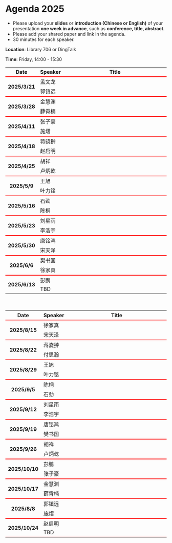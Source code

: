 

# Agenda  2025

- Please upload your **slides** or **introduction (Chinese or English)** of your presentation **one week in advance**, such as **conference, title, abstract**.
- Please add your shared paper and link in the agenda.
- 30 minutes for each speaker.


**Location**:   Library 706 or DingTalk

**Time**:   Friday, 14:00 - 15:30


<table>
<tr>
    <th> Date </th>
    <th> Speaker </th>
    <th style="width:600px;"> Title </th>
</tr>



<tr style="border-top:2px solid red;">
    <th rowspan=2> 2025/3/21 </th>
    <td> 孟文龙 </td>
    <td><a href=""> </a></td>
</tr>

<tr>
    <td> 郭镇远 </td>
    <td><a href="">  </a></td>
</tr>

<tr style="border-top:2px solid red;">
    <th rowspan=2> 2025/3/28 </th>
    <td> 金慧渊 </td>
    <td><a href=""> </a></td>
</tr>

<tr>
    <td> 薛霄楠 </td>
    <td><a href="">  </a></td>
</tr>
<tr style="border-top:2px solid red;">
    <th rowspan=2> 2025/4/11 </th>
    <td> 张子豪 </td>
    <td><a href=""> </a></td>
</tr>

<tr>
    <td> 施熠</td>
    <td><a href="">  </a></td>
</tr>
<tr style="border-top:2px solid red;">
    <th rowspan=2> 2025/4/18 </th>
    <td> 蒋骁翀 </td>
    <td><a href=""> </a></td>
</tr>

<tr>
    <td> 赵启明</td>
    <td><a href="">  </a></td>
</tr>
<tr style="border-top:2px solid red;">
    <th rowspan=2> 2025/4/25 </th>
    <td> 胡祥 </td>
    <td><a href=""> </a></td>
</tr>

<tr>
    <td> 卢炳乾 </td>
    <td><a href="">  </a></td>
</tr>
<tr style="border-top:2px solid red;">
    <th rowspan=2> 2025/5/9 </th>
    <td> 王旭 </td>
    <td><a href=""> </a></td>
</tr>

<tr>
    <td> 叶力铭</td>
    <td><a href="">  </a></td>
</tr>
<tr style="border-top:2px solid red;">
    <th rowspan=2> 2025/5/16 </th>
    <td> 石劲 </td>
    <td><a href=""> </a></td>
</tr>

<tr>
    <td>陈桐 </td>
    <td><a href="">  </a></td>
</tr>

<tr style="border-top:2px solid red;">
    <th rowspan=2> 2025/5/23 </th>
    <td> 刘星雨 </td>
    <td><a href=""> </a></td>
</tr>

<tr>
    <td> 李浩宇 </td>
    <td><a href="">  </a></td>
</tr>

<tr style="border-top:2px solid red;">
    <th rowspan=2> 2025/5/30 </th>
    <td> 唐铭鸿 </td>
    <td><a href=""> </a></td>
</tr>

<tr>
    <td> 宋天泽 </td>
    <td><a href="">  </a></td>
</tr>
<tr style="border-top:2px solid red;">
    <th rowspan=2> 2025/6/6 </th>
    <td> 樊书国 </td>
    <td><a href=""> </a></td>
</tr>

<tr>
    <td> 徐家真 </td>
    <td><a href="">  </a></td>
</tr>

<tr style="border-top:2px solid red;">
    <th rowspan=2> 2025/6/13 </th>
    <td> 彭鹏  </td>
    <td><a href=""> </a></td>
</tr>

<tr>
    <td> TBD </td>
    <td><a href="">  </a></td>
</tr>

<tr style="border-top:2px solid red;">



<table>
<tr>
    <th> Date </th>
    <th> Speaker </th>
    <th style="width:600px;"> Title </th>
</tr>


<tr style="border-top:2px solid red;">
    <th rowspan=2> 2025/8/15 </th>
    <td> 徐家真 </td>
    <td><a href=""> </a></td>
</tr>

<tr>
    <td> 宋天泽 </td>
    <td><a href="">  </a></td>
</tr>

　

<tr style="border-top:2px solid red;">
    <th rowspan=2> 2025/8/22 </th>
    <td> 蒋骁翀 </td>
    <td><a href=""> </a></td>
</tr>

<tr>
    <td> 付思瀚 </td>
    <td><a href="">  </a></td>
</tr>


<tr style="border-top:2px solid red;">
    <th rowspan=2> 2025/8/29 </th>
    <td> 王旭 </td>
    <td><a href=""> </a></td>
</tr>

<tr>
    <td> 叶力铭 </td>
    <td><a href="">  </a></td>
</tr>


<tr style="border-top:2px solid red;">
    <th rowspan=2> 2025/9/5 </th>
    <td>陈桐 </td>
    <td><a href=""> </a></td>
</tr>

<tr>
    <td> 石劲</td>
    <td><a href="">  </a></td>
</tr>


<tr style="border-top:2px solid red;">
    <th rowspan=2> 2025/9/12 </th>
    <td> 刘星雨</td>
    <td><a href=""> </a></td>
</tr>

<tr>
    <td>李浩宇 </td>
    <td><a href="">  </a></td>
</tr>

<tr style="border-top:2px solid red;">
    <th rowspan=2> 2025/9/19 </th>
    <td>唐铭鸿 </td>
    <td><a href=""> </a></td>
</tr>

<tr>
    <td>樊书国 </td>
    <td><a href="">  </a></td>
</tr>

<tr style="border-top:2px solid red;">
    <th rowspan=2> 2025/9/26 </th>
    <td> 胡祥</td>
    <td><a href=""> </a></td>
</tr>

<tr>
    <td> 卢炳乾 </td>
    <td><a href="">  </a></td>
</tr>

<tr style="border-top:2px solid red;">
    <th rowspan=2> 2025/10/10 </th>
    <td> 彭鹏</td>
    <td><a href=""> </a></td>
</tr>

<tr>
    <td> 张子豪</td>
    <td><a href="">  </a></td>
</tr>

<tr style="border-top:2px solid red;">
    <th rowspan=2> 2025/10/17 </th>
    <td> 金慧渊</td>
    <td><a href=""> </a></td>
</tr>

<tr>
    <td> 薛霄楠 </td>
    <td><a href="">  </a></td>
</tr>

<tr style="border-top:2px solid red;">
    <th rowspan=2> 2025/8/8 </th>
    <td> 郭镇远 </td>
    <td><a href=""> </a></td>
</tr>

<tr>
    <td> 施熠 </td>
    <td><a href="">  </a></td>
</tr>

<tr style="border-top:2px solid red;">
    <th rowspan=2> 2025/10/24 </th>
    <td> 赵启明</td>
    <td><a href=""> </a></td>
</tr>

<tr>
    <td> TBD </td>
    <td><a href="">  </a></td>
</tr>

<tr style="border-top:2px solid red;">


















